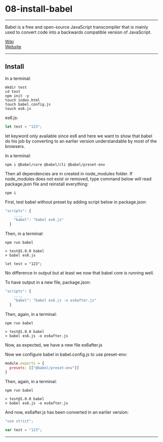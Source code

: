 # 08-install-babel

***

Babel is a free and open-source JavaScript transcompiler that is mainly used to convert code into a backwards compatible version of JavaScript.

[Wiki](https://en.wikipedia.org/wiki/Babel_(transcompiler))  
[Website](https://babeljs.io/)

***

## Install

In a terminal:

```console
mkdir test
cd test
npm init -y
touch index.html
touch babel.config.js
touch es6.js
```

es6.js:

```javascript
let test = "123";
```

let keyword only available since es6 and here we want to show that babel do his job by converting to an earlier version understandable by most of the browsers.

In a terminal:

```console
npm i @babel/core @babel/cli @babel/preset-env
```

Then all dependencies are in created in node_modules folder.
If node_modules does not exist or removed, type command below will read package.json file and reinstall everything:

```console
npm i
```

First, test babel without preset by adding script below in package.json:

```javascript
"scripts": {
    ...,
    "babel": "babel es6.js"
  }
```

Then, in a terminal:

```console
npm run babel

> test@1.0.0 babel
> babel es6.js

let test = "123";
```

No difference in output but at least we now that babel core is running well.

To have output in a new file, package.json:

```javascript
"scripts": {
    ...,
    "babel": "babel es6.js -o es6after.js"
  }
```

Then, again, in a terminal:

```console
npm run babel

> test@1.0.0 babel
> babel es6.js -o es6after.js
```

Now, as expected, we have a new file es6after.js

Now we configure babel in babel.config.js to use preset-env:

```javascript
module.exports = {
  presets: [["@babel/preset-env"]]
}
```

Then, again, in a terminal:

```console
npm run babel

> test@1.0.0 babel
> babel es6.js -o es6after.js
```

And now, es6after.js has been converted in an earlier version:

```javascript
"use strict";

var test = "123";
```

***
